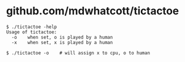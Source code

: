 # github.com/mdwhatcott/tictactoe

```
$ ./tictactoe -help
Usage of tictactoe:
  -o	when set, o is played by a human
  -x	when set, x is played by a human

$ ./tictactoe -o    # will assign x to cpu, o to human
```